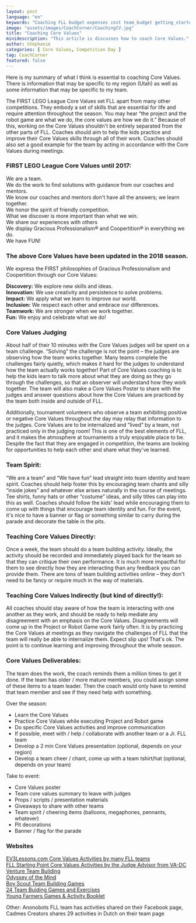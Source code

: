 ```yaml
---
layout: post
language: "en"
keywords: "Coaching FLL budget expenses cost team_budget getting_started"
image: "assets/images/CoachCorner/CoachingCV.jpg"
title: "Coaching Core Values"
minidescription: "This article is discusses how to coach Core Values."
author: Stephanie
categories: [ Core Values, Competition Day ]
tag: CoachCorner
featured: false
---
```


Here is my summary of what I think is essential to coaching Core Values. There is information that may be specific to my region (Utah) as well as some information that may be specific to my team.

The FIRST LEGO League Core Values set FLL apart from many other competitions. They embody a set of skills that are essential for life and require attention throughout the season. You may hear “the project and the robot game are what we do, the core values are how we do it.” Because of this, working on the Core Values shouldn't be entirely separated from the other parts of FLL. Coaches should aim to help the kids practice and improve their Core Values skills through all of their work. Coaches should also set a good example for the team by acting in accordance with the Core Values during meetings.

### FIRST LEGO League Core Values until 2017:

We are a team.<br>
We do the work to find solutions with guidance from our coaches and mentors.<br>
We know our coaches and mentors don't have all the answers; we learn together. <br>
We honor the spirit of friendly competition.<br>
What we discover is more important than what we win.<br>
We share our experiences with others<br>
We display Gracious Professionalism® and Coopertition® in everything we do.<br>
We have FUN!<br>

### The above Core Values have been updated in the 2018 season.

We express the FIRST philosophies of Gracious Professionalism and Coopertition through our Core Values:

<b>Discovery:</b> We explore new skills and ideas. <br>
<b>Innovation:</b> We use creativity and persistence to solve problems.<br>
<b>Impact:</b> We apply what we learn to improve our world.<br>
<b>Inclusion:</b> We respect each other and embrace our differences.<br>
<b>Teamwork:</b> We are stronger when we work together.<br>
<b>Fun:</b>  We enjoy and celebrate what we do!

### Core Values Judging

About half of their 10 minutes with the Core Values judges will be spent on a team challenge. “Solving” the challenge is not the point – the judges are observing how the team works together. Many teams complete the challenges fairly quietly, which makes it hard for the judges to understand how the team actually works together! Part of Core Values coaching is to help the kids learn to talk more about what they are doing as they go through the challenges, so that an observer will understand how they work together. The team will also make a Core Values Poster to share with the judges and answer questions about how the Core Values are practiced by the team both inside and outside of FLL.

Additionally, tournament volunteers who observe a team exhibiting positive or negative Core Values throughout the day may relay that information to the judges. Core Values are to be internalized and “lived” by a team, not practiced only in the judging room! This is one of the best elements of FLL, and it makes the atmosphere at tournaments a truly enjoyable place to be. Despite the fact that they are engaged in competition, the teams are looking for opportunities to help each other and share what they've learned.

### Team Spirit:

“We are a team” and “We have fun” lead straight into team identity and team spirit. Coaches should help foster this by encouraging team chants and silly “inside jokes” and whatever else arises naturally in the course of meetings. Tee shirts, funny hats or other “costume” ideas, and silly titles can play into this as well. Coaches should follow the kids' lead while encouraging them to come up with things that encourage team identity and fun. For the event, it's nice to have a banner or flag or something similar to carry during the parade and decorate the table in the pits.

### Teaching Core Values Directly:

Once a week, the team should do a team building activity. Ideally, the activity should be recorded and immediately played back for the team so that they can critique their own performance. It is much more impactful for them to see directly how they are interacting than any feedback you can provide them. There are tons of team building activities online – they don't need to be fancy or require much in the way of materials.

### Teaching Core Values Indirectly (but kind of directly!):

All coaches should stay aware of how the team is interacting with one another as they work, and should be ready to help mediate any disagreement with an emphasis on the Core Values. Disagreements will come up in the Project or Robot Game work fairly often. It is by practicing the Core Values at meetings as they navigate the challenges of FLL that the team will really be able to internalize them. Expect slip ups! That's ok. The point is to continue learning and improving throughout the whole season.

### Core Values Deliverables:

The team does the work, the coach reminds them a million times to get it done. If the team has older / more mature members, you could assign some of these items to a team leader. Then the coach would only have to remind that team member and see if they need help with something.

Over the season:
- Learn the Core Values
- Practice Core Values while executing Project and Robot game
- Do specific Core Values activities and improve communication
- If possible, meet with / help / collaborate with another team or a Jr. FLL team
- Develop a 2 min Core Values presentation (optional, depends on your region)
- Develop a team cheer / chant, come up with a team tshirt/hat (optional, depends on your team)

Take to event:
- Core Values poster
- Team core values summary to leave with judges
- Props / scripts / presentation materials
- Giveaways to share with other teams­
- Team spirit / cheering items (balloons, megaphones, pennants, whatever)
- Pit decorations
- Banner / flag for the parade

### Websites
<a href="http://ev3lessons.com/corevalues.html">EV3Lessons.com Core Values Activities by many FLL teams<a><br>
<a href= "https://www.startingpoints.com/fll">FLL Starting Point Core Values Activities by the Judge Advisor from VA-DC</a><br>
<a href="http://www.ventureteambuilding.co.uk/team-building-activities/">Venture Team Building</a><br>
<a href="https://www.odysseyofthemind.com/practice/">Odyssey of the Mind</a><br>
<a href="http://usscouts.org/games/game_t.asp">Boy Scout Team Building Games</a><br>
<a href="https://smallbiztrends.com/2015/09/team-building-exercises-and-games.html">24 Team Buiding Games and Exercises</a><br>
<a href="https://yfcu.org/uploads/file/Games%2520booklet%25202007.pdf">Young Farmers Games & Activity Booklet<a> <br>

Other: Anonobots FLL team has activities shared on their Facebook page, Cadmes Creators shares 29 activities in Dutch on their team page
